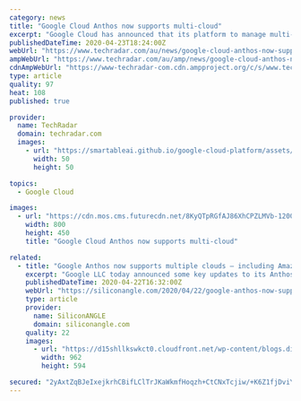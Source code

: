 ```yaml
---
category: news
title: "Google Cloud Anthos now supports multi-cloud"
excerpt: "Google Cloud has announced that its platform to manage multi-cloud workloads Anthos is now generally available for AWS though the company plans to add support for Microsoft Azure by the end of this year. Anthos aims to deliver on the promise of write once, run anywhere by allowing businesses to run their applications on existing on-prem ..."
publishedDateTime: 2020-04-23T18:24:00Z
webUrl: "https://www.techradar.com/au/news/google-cloud-anthos-now-supports-multi-cloud"
ampWebUrl: "https://www.techradar.com/au/amp/news/google-cloud-anthos-now-supports-multi-cloud"
cdnAmpWebUrl: "https://www-techradar-com.cdn.ampproject.org/c/s/www.techradar.com/au/amp/news/google-cloud-anthos-now-supports-multi-cloud"
type: article
quality: 97
heat: 108
published: true

provider:
  name: TechRadar
  domain: techradar.com
  images:
    - url: "https://smartableai.github.io/google-cloud-platform/assets/images/organizations/techradar.com-50x50.jpg"
      width: 50
      height: 50

topics:
  - Google Cloud

images:
  - url: "https://cdn.mos.cms.futurecdn.net/8KyQTpRGfAJ86XhCPZLMVb-1200-80.jpg"
    width: 800
    height: 450
    title: "Google Cloud Anthos now supports multi-cloud"

related:
  - title: "Google Anthos now supports multiple clouds – including Amazon’s"
    excerpt: "Google LLC today announced some key updates to its Anthos application platform, enabling it to support more workloads in different computing environments at a reduced cost. Google Anthos is a hybrid cloud application development platform that runs atop the open-source Kubernetes container orchestration software. It’s designed to host ..."
    publishedDateTime: 2020-04-22T16:32:00Z
    webUrl: "https://siliconangle.com/2020/04/22/google-anthos-now-supports-multiple-clouds-including-aws/"
    type: article
    provider:
      name: SiliconANGLE
      domain: siliconangle.com
    quality: 22
    images:
      - url: "https://d15shllkswkct0.cloudfront.net/wp-content/blogs.dir/1/files/2020/04/Google-Anthos.png"
        width: 962
        height: 594

secured: "2yAxtZqBJeIxejkrhCBifLClTrJKaWkmfHoqzh+CtCNxTcjiw/+K6Z1fjDviYfZenM1ZmaEn7OLz0wggd4rrfoHLboFUYVrnvf29JG3j+YKr4RrCYgWlGdtexcaEHoerfx4qKZ5xYVH/kwNEHf2apxlmpf0UOBd3+Cvfre+ze7pHXbScKkvrXyq/q/XV5A7FYniKfotrE9u2ZmBil+P5kp7sS7ZlNLg+T1CWrJSCvzpnkXpK68/gIvCsKi05OWfE/XRUh4PcISV/DOtFDhWJYeTiJFENvVTL+IKB0D3hnHxqfqroLbHU/tOdgpjCK+vr;YeX4KW9+v7JeTXomUIthqg=="
---
```


